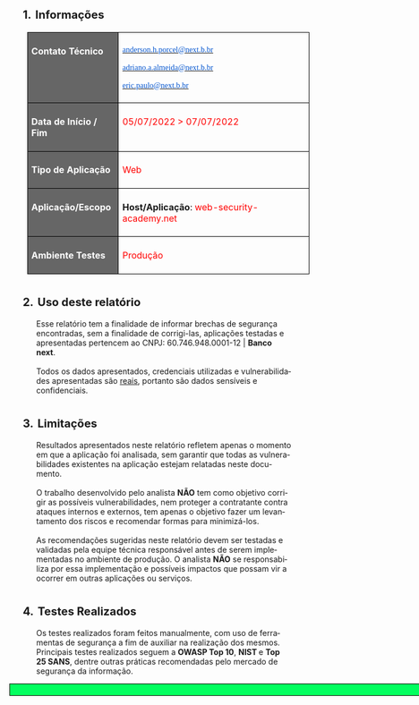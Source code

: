 <!--Disclaimers-->
<h1 style='margin-left:.5in;text-indent:-.25in'><a name="_heading=h.1fob9te"></a><b><span
lang=PT-BR style='font-size:15.0pt;line-height:115%'>1.<span style='font:7.0pt "Times New Roman"'>&nbsp;&nbsp;
</span></span></b><b><span lang=PT-BR style='font-size:15.0pt;line-height:115%'>Informações</span></b></h1>

<!--Atualizar Infos-->

<table class=11 border=1 cellspacing=0 cellpadding=0 width=575
 style='margin-left:23.75pt;border-collapse:collapse;border:none'>
 <tr>
  <td width=152 valign=top style='width:114.0pt;border:solid black 1.0pt;
  background:#666666;padding:5.0pt 5.0pt 5.0pt 5.0pt'>
  <p class=MsoNormal style='line-height:normal;border:none'><b><span
  lang=PT-BR style='color:white'>Contato Técnico</span></b></p>
  </td>
  <td width=423 valign=top style='width:317.25pt;border:solid black 1.0pt;
  border-left:none;padding:5.0pt 5.0pt 5.0pt 5.0pt'>
  <p class=MsoNormal style='line-height:normal;border:none'><span lang=PT-BR><a
  href="mailto:anderson.h.porcel@next.b.br"><span style='font-size:10.5pt;
  font-family:"Quattrocento Sans";color:#0052CC;background:white'>anderson.h.porcel@next.b.br</span></a></span></p>
  <p class=MsoNormal style='line-height:normal;border:none'><span lang=PT-BR><a
  href="mailto:adriano.a.almeida@next.b.br"><span style='font-size:10.5pt;
  font-family:"Quattrocento Sans";color:#0052CC;background:white'>adriano.a.almeida@next.b.br</span></a></span></p>
  <p class=MsoNormal style='line-height:normal;border:none'><span lang=PT-BR><a
  href="mailto:eric.paulo@next.b.br"><span style='font-size:10.5pt;font-family:
  "Quattrocento Sans";color:#0052CC;background:white'>eric.paulo@next.b.br</span></a></span></p>
  </td>
 </tr>
 <tr>
  <td width=152 valign=top style='width:114.0pt;border:solid black 1.0pt;
  border-top:none;background:#666666;padding:5.0pt 5.0pt 5.0pt 5.0pt'>
  <p class=MsoNormal style='line-height:normal;border:none'><b><span
  lang=PT-BR style='color:white'>Data de Início /  Fim</span></b></p>
  </td>
  <td width=423 valign=top style='width:317.25pt;border-top:none;border-left:
  none;border-bottom:solid black 1.0pt;border-right:solid black 1.0pt;
  padding:5.0pt 5.0pt 5.0pt 5.0pt'>
  <p class=MsoNormal style='line-height:normal;border:none'><span lang=PT-BR
  style='color:red'>05/07/2022 &gt; 07/07/2022</span></p>
  </td>
 </tr>
 <tr>
  <td width=152 valign=top style='width:114.0pt;border:solid black 1.0pt;
  border-top:none;background:#666666;padding:5.0pt 5.0pt 5.0pt 5.0pt'>
  <p class=MsoNormal style='line-height:normal;border:none'><b><span
  lang=PT-BR style='color:white'>Tipo de Aplicação</span></b></p>
  </td>
  <td width=423 valign=top style='width:317.25pt;border-top:none;border-left:
  none;border-bottom:solid black 1.0pt;border-right:solid black 1.0pt;
  padding:5.0pt 5.0pt 5.0pt 5.0pt'>
  <p class=MsoNormal style='line-height:normal;border:none'><span lang=PT-BR
  style='color:red'>Web</span></p>
  </td>
 </tr>
 <tr>
  <td width=152 valign=top style='width:114.0pt;border:solid black 1.0pt;
  border-top:none;background:#666666;padding:5.0pt 5.0pt 5.0pt 5.0pt'>
  <p class=MsoNormal style='line-height:normal;border:none'><b><span
  lang=PT-BR style='color:white'>Aplicação/Escopo</span></b></p>
  </td>
  <td width=423 valign=top style='width:317.25pt;border-top:none;border-left:
  none;border-bottom:solid black 1.0pt;border-right:solid black 1.0pt;
  padding:5.0pt 5.0pt 5.0pt 5.0pt'>
  <p class=MsoNormal style='line-height:normal;border:none'><b><span
  lang=PT-BR>Host/Aplicação</span></b><span lang=PT-BR>: <span
  style='color:red'>web-security-academy.net</span></span></p>
  </td>
 </tr>
 <tr>
  <td width=152 valign=top style='width:114.0pt;border:solid black 1.0pt;
  border-top:none;background:#666666;padding:5.0pt 5.0pt 5.0pt 5.0pt'>
  <p class=MsoNormal style='line-height:normal;border:none'><b><span
  lang=PT-BR style='color:white'>Ambiente Testes</span></b></p>
  </td>
  <td width=423 valign=top style='width:317.25pt;border-top:none;border-left:
  none;border-bottom:solid black 1.0pt;border-right:solid black 1.0pt;
  padding:5.0pt 5.0pt 5.0pt 5.0pt'>
  <p class=MsoNormal style='line-height:normal;border:none'><span lang=PT-BR
  style='color:red'>Produção</span></p>
  </td>
 </tr>
</table>

<!--Atualizar empresa e CNPJ-->
<h1 style='margin-left:.5in;text-indent:-.25in'><a name="_heading=h.3znysh7"></a><b><span
lang=PT-BR style='font-size:15.0pt;line-height:115%'>2.<span style='font:7.0pt "Times New Roman"'>&nbsp;&nbsp;
</span></span></b><b><span lang=PT-BR style='font-size:15.0pt;line-height:115%'>Uso
deste relatório</span></b></h1>

<p class=MsoNormal style='margin-left:.5in'><span lang=PT-BR>Esse relatório tem
a finalidade de informar brechas de segurança encontradas, sem a finalidade de
corrigi-las, aplicações testadas e apresentadas pertencem ao CNPJ:
60.746.948.0001-12 | <b>Banco next</b>.<br>
<br>
Todos os dados apresentados, credenciais utilizadas e vulnerabilidades
apresentadas são <u>reais</u>, portanto são dados sensíveis e confidenciais.</span></p>

<h1 style='margin-left:.5in;text-indent:-.25in'><a name="_heading=h.2et92p0"></a><b><span
lang=PT-BR style='font-size:15.0pt;line-height:115%'>3.<span style='font:7.0pt "Times New Roman"'>&nbsp;&nbsp;
</span></span></b><b><span lang=PT-BR style='font-size:15.0pt;line-height:115%'>Limitações</span></b></h1>

<p class=MsoNormal style='margin-left:.5in'><span lang=PT-BR>Resultados
apresentados neste relatório refletem apenas o momento em que a aplicação foi
analisada, sem garantir que todas as vulnerabilidades existentes na aplicação
estejam relatadas neste documento.<br>
<br>
O trabalho desenvolvido pelo analista <b>NÃO</b> tem como objetivo corrigir as
possíveis vulnerabilidades, nem proteger a contratante contra ataques internos
e externos, tem apenas o objetivo fazer um levantamento dos riscos e recomendar
formas para minimizá-los.<br>
<br>
As recomendações sugeridas neste relatório devem ser testadas e validadas pela
equipe técnica responsável antes de serem implementadas no ambiente de
produção. O analista <b>NÃO</b> se responsabiliza por essa implementação e
possíveis impactos que possam vir a ocorrer em outras aplicações ou serviços.</span></p>

<h1 style='margin-left:.5in;text-indent:-.25in'><a name="_heading=h.tyjcwt"></a><b><span
lang=PT-BR style='font-size:15.0pt;line-height:115%'>4.<span style='font:7.0pt "Times New Roman"'>&nbsp;&nbsp;
</span></span></b><b><span lang=PT-BR style='font-size:15.0pt;line-height:115%'>Testes
Realizados</span></b></h1>

<p class=MsoNormal style='margin-left:.5in'><span lang=PT-BR>Os testes
realizados foram feitos manualmente, com uso de ferramentas de segurança a fim
de auxiliar na realização dos mesmos. Principais testes realizados seguem a <b>OWASP
Top 10</b>, <b>NIST </b>e <b>Top 25 SANS</b>, dentre outras práticas
recomendadas pelo mercado de segurança da informação.<br clear=all
style='page-break-before:always'>
</span></p>

<!--Fim da Página-->
<div style="page-break-after: always; visibility: hidden"> 
</div>
<div style="background-color: #01ff5f;height: 20px;width: 900px;margin-bottom: 15px;border: 1px solid black;position: vertical-align: top;"></div>
<br>